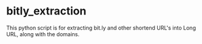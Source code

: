# bitly_extraction

This python script is for extracting bit.ly and other shortend URL's into Long URL, along with the domains.
